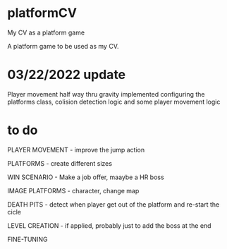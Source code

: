 # platformCV
My CV as a platform game

A platform game to be used as my CV.

# 03/22/2022 update #
Player movement half way thru
gravity implemented
configuring the platforms class, colision detection logic and some player movement logic

# to do # 

PLAYER MOVEMENT - improve the jump action

PLATFORMS - create different sizes

WIN SCENARIO - Make a job offer, maaybe a HR boss 

IMAGE PLATFORMS - character, change map

DEATH PITS - detect when player get out of the platform and re-start the cicle 

LEVEL CREATION - if applied, probably just to add the boss at the end

FINE-TUNING
